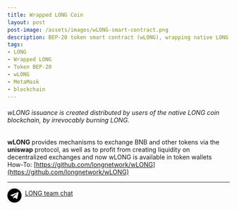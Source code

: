 ```yaml
---
title: Wrapped LONG Coin
layout: post
post-image: /assets/images/wLONG-smart-contract.png
description: BEP-20 token smart contract (wLONG), wrapping native LONG coin blockchain
tags:
- LONG
- Wrapped LONG
- Token BEP-20
- wLONG
- MetaMask
- blockchain
---
```


###### wLONG issuance is created distributed by users of the native LONG coin blockchain, by irrevocably burning LONG. 

**wLONG** provides mechanisms to exchange BNB and other tokens via the **uniswap** protocol, as well as 
to profit from creating liquidity on decentralized exchanges and now wLONG is available in token wallets
<br>
How-To: [https://github.com/longnetwork/wLONG](https://github.com/longnetwork/wLONG)

---
<img src="/assets/images/telegram32x32.png" align="middle">&nbsp;&nbsp;[LONG team chat](http://t.me/longteam)
